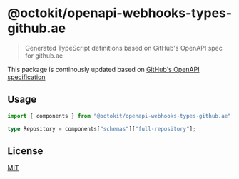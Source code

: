 # @octokit/openapi-webhooks-types-github.ae

> Generated TypeScript definitions based on GitHub's OpenAPI spec for github.ae

This package is continously updated based on [GitHub's OpenAPI specification](https://github.com/github/rest-api-description/)

## Usage

```ts
import { components } from "@octokit/openapi-webhooks-types-github.ae";

type Repository = components["schemas"]["full-repository"];
```

## License

[MIT](LICENSE)
